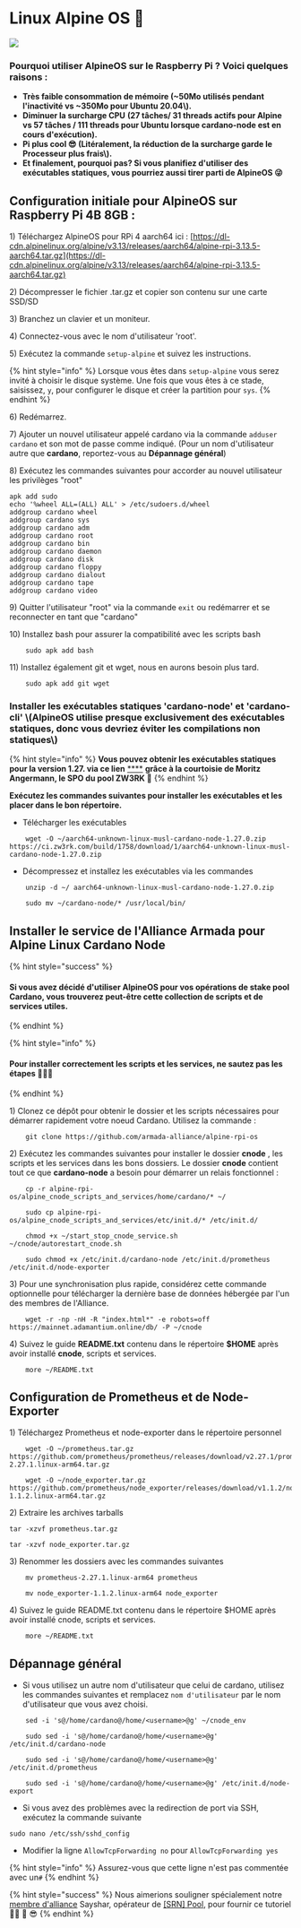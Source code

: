 # Linux Alpine OS 🗻

![](../.gitbook/assets/image%20%281%29.png)

### Pourquoi utiliser AlpineOS sur le Raspberry Pi ? Voici quelques raisons :

* **Très faible consommation de mémoire \(~50Mo utilisés pendant l'inactivité vs ~350Mo pour Ubuntu 20.04\\).**
* **Diminuer la surcharge CPU** **\(27 tâches/ 31 threads actifs pour Alpine vs 57 tâches / 111 threads pour Ubuntu lorsque cardano-node est en cours d'exécution\).**
* **Pi plus cool 😎 \(Litéralement, la réduction de la surcharge garde le Processeur plus frais\\).**
* **Et finalement, pourquoi pas? Si vous planifiez d'utiliser des exécutables statiques, vous pourriez aussi tirer parti de AlpineOS 😜**

## Configuration initiale pour AlpineOS sur Raspberry Pi 4B 8GB :

1\) Téléchargez AlpineOS pour RPi 4 aarch64 ici : [https://dl-cdn.alpinelinux.org/alpine/v3.13/releases/aarch64/alpine-rpi-3.13.5-aarch64.tar.gz](https://dl-cdn.alpinelinux.org/alpine/v3.13/releases/aarch64/alpine-rpi-3.13.5-aarch64.tar.gz)

2\) Décompresser le fichier .tar.gz et copier son contenu sur une carte SSD/SD

3\) Branchez un clavier et un moniteur.

4\) Connectez-vous avec le nom d'utilisateur 'root'.

5\) Exécutez la commande `setup-alpine` et suivez les instructions.

{% hint style="info" %}
Lorsque vous êtes dans `setup-alpine`  vous serez invité à choisir le disque système. Une fois que vous êtes à ce stade, saisissez, `y`, pour configurer le disque et créer la partition pour `sys`.
{% endhint %}



6\) Redémarrez.

7\) Ajouter un nouvel utilisateur appelé cardano via la commande `adduser cardano` et son mot de passe comme indiqué. \(Pour un nom d'utilisateur autre que **cardano**, reportez-vous au **Dépannage général**\)

8\) Exécutez les commandes suivantes pour accorder au nouvel utilisateur les privilèges "root"

```text
apk add sudo
echo '%wheel ALL=(ALL) ALL' > /etc/sudoers.d/wheel
addgroup cardano wheel
addgroup cardano sys
addgroup cardano adm
addgroup cardano root
addgroup cardano bin
addgroup cardano daemon
addgroup cardano disk
addgroup cardano floppy
addgroup cardano dialout
addgroup cardano tape
addgroup cardano video
```

9\) Quitter l'utilisateur "root" via la commande `exit` ou redémarrer et se reconnecter en tant que "cardano"

10\) Installez bash pour assurer la compatibilité avec les scripts bash

```text
    sudo apk add bash
```

11\) Installez également git et wget, nous en aurons besoin plus tard.

```text
    sudo apk add git wget
```

### Installer les exécutables statiques 'cardano-node' et 'cardano-cli' \\(AlpineOS utilise presque exclusivement des exécutables statiques, donc vous devriez éviter les compilations non statiques\\)

{% hint style="info" %}
**Vous pouvez obtenir les exécutables statiques pour la version 1.27. via ce lien** [****](https://ci.zw3rk.com/build/1758) **grâce à la courtoisie de Moritz Angermann, le SPO du pool ZW3RK 🙏**
{% endhint %}

**Exécutez les commandes suivantes pour installer les exécutables et les placer dans le bon répertoire.**

* Télécharger les exécutables

```text
    wget -O ~/aarch64-unknown-linux-musl-cardano-node-1.27.0.zip https://ci.zw3rk.com/build/1758/download/1/aarch64-unknown-linux-musl-cardano-node-1.27.0.zip
```

* Décompressez et installez les exécutables via les commandes

```text
    unzip -d ~/ aarch64-unknown-linux-musl-cardano-node-1.27.0.zip

    sudo mv ~/cardano-node/* /usr/local/bin/
```

## Installer le service de l'Alliance Armada pour Alpine Linux Cardano Node

{% hint style="success" %}
#### Si vous avez décidé d'utiliser AlpineOS pour vos opérations de stake pool Cardano, vous trouverez peut-être cette collection de scripts et de services utiles.
{% endhint %}

{% hint style="info" %}
#### Pour installer correctement les scripts et les services, ne sautez pas les étapes 🏴‍☠️😎
{% endhint %}

1\) Clonez ce dépôt pour obtenir le dossier et les scripts nécessaires pour démarrer rapidement votre noeud Cardano. Utilisez la commande :

```text
    git clone https://github.com/armada-alliance/alpine-rpi-os
```

2\) Exécutez les commandes suivantes pour installer le dossier **cnode** , les scripts et les services dans les bons dossiers. Le dossier **cnode** contient tout ce que **cardano-node** a besoin pour démarrer un relais fonctionnel :

```text
    cp -r alpine-rpi-os/alpine_cnode_scripts_and_services/home/cardano/* ~/
```

```text
    sudo cp alpine-rpi-os/alpine_cnode_scripts_and_services/etc/init.d/* /etc/init.d/
```

```text
    chmod +x ~/start_stop_cnode_service.sh ~/cnode/autorestart_cnode.sh
```

```text
    sudo chmod +x /etc/init.d/cardano-node /etc/init.d/prometheus /etc/init.d/node-exporter
```

3\) Pour une synchronisation plus rapide, considérez cette commande optionnelle pour télécharger la dernière base de données hébergée par l'un des membres de l'Alliance.

```text
    wget -r -np -nH -R "index.html*" -e robots=off https://mainnet.adamantium.online/db/ -P ~/cnode
```

4\) Suivez le guide **README.txt** contenu dans le répertoire **$HOME** après avoir installé **cnode**, scripts et services.

```text
    more ~/README.txt
```

## Configuration de Prometheus et de Node-Exporter

1\) Téléchargez Prometheus et node-exporter dans le répertoire personnel

```text
    wget -O ~/prometheus.tar.gz https://github.com/prometheus/prometheus/releases/download/v2.27.1/prometheus-2.27.1.linux-arm64.tar.gz
```

```text
    wget -O ~/node_exporter.tar.gz https://github.com/prometheus/node_exporter/releases/download/v1.1.2/node_exporter-1.1.2.linux-arm64.tar.gz
```

2\) Extraire les archives tarballs

```text
tar -xzvf prometheus.tar.gz
```

```text
tar -xzvf node_exporter.tar.gz
```

3\) Renommer les dossiers avec les commandes suivantes

```text
    mv prometheus-2.27.1.linux-arm64 prometheus
```

```text
    mv node_exporter-1.1.2.linux-arm64 node_exporter
```

4\) Suivez le guide README.txt contenu dans le répertoire $HOME après avoir installé cnode, scripts et services.

```text
    more ~/README.txt
```

## Dépannage général

* Si vous utilisez un autre nom d'utilisateur que celui de cardano, utilisez les commandes suivantes et remplacez `nom d'utilisateur` par le nom d'utilisateur que vous avez choisi.

```text
    sed -i 's@/home/cardano@/home/<username>@g' ~/cnode_env
```

```text
    sudo sed -i 's@/home/cardano@/home/<username>@g' /etc/init.d/cardano-node
```

```text
    sudo sed -i 's@/home/cardano@/home/<username>@g' /etc/init.d/prometheus
```

```text
    sudo sed -i 's@/home/cardano@/home/<username>@g' /etc/init.d/node-export
```

* Si vous avez des problèmes avec la redirection de port via SSH, exécutez la commande suivante

```text
sudo nano /etc/ssh/sshd_config
```

* Modifier la ligne `AllowTcpForwarding no` pour `AllowTcpForwarding yes`

{% hint style="info" %}
  Assurez-vous que cette ligne n'est pas commentée avec un`#`
{% endhint %}

{% hint style="success" %}
Nous aimerions souligner spécialement notre [membre d'alliance](https://armada-alliance.com) Sayshar, opérateur de [\[SRN\] Pool](https://www.adasrn.com/), pour fournir ce tutoriel 🏴‍☠️ 🙏 😎
{% endhint %}



